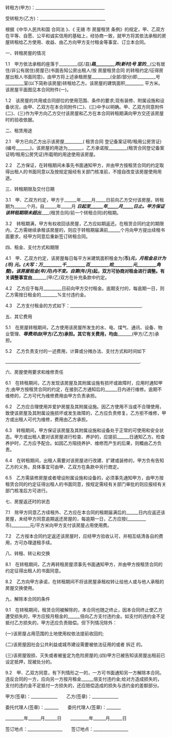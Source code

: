 
 


转租方(甲方)：__________________________________


受转租方(乙方)：________________________________


根据《中华人民共和国
合同法
》、《
无锡
市
房屋租赁
条例》的规定，甲、乙双方在平等、自愿、公平和诚实信用的基础上，经协商一致，就甲方将其依法承租的房屋转租给乙方使用、收益、由乙方向甲方支付租金等事宜、订立本合同。


一、转租房屋的情况


1.1　甲方依法承租的座落于_________(区/县)_________路_________弄(新村)_________号_________ 室的___________(公有居住/非公有居住)房屋已(书面告知公房出租人/按
房屋租赁合同
的转租约定/征得房屋出租人书面同意)，由甲方将上述承租房屋_________(全部/部分)即_________号_________室(以下简称该房屋)转租给乙方。该房屋的建筑面积_________ 平方米。该房屋平面图见本合同附件(一)。


1.2　该房屋的共用或合同部位的使用范围、条件的要求;现有装修、附属设施和设备状况，由甲、乙双方在本合同附件(二)、(三)中予以明确。甲、乙双方同意附件(二)、(三)作为甲方向乙方交付该房屋和乙方在本合同转租期满向甲方交还该房屋时的验收依据。


二、租赁用途


2.1　甲方已向乙方出示该房屋_________(
租赁合同
登记备案证明/租用公房赁证)(编号_______)。该房屋的用途为_______，乙方承诺按_________(租赁合同登记备案证明/租用公房凭证)所载明的用途使用该房屋。


2.2　乙方保证，在转租期间未事先书面通知甲方，并由甲方按租赁合同的约定取得出租人的书面同意以及按规定报经有关部门核准前，不擅自改变该房屋使用用途。


三、转租期限及交付日期


3.1　甲、乙双方约定，甲方于______年_____月_____日前向乙方交付该房屋。转租期为______个月。自______年_____月 _____日起至______年_____月_____日止。甲方保证该转租期限未超出_________(租赁合同/前一个转租合同)的租期。


3.2　转租期满，甲方有权收回该房屋，乙方应如期返还。在租赁合同约定的期限内，乙方需继续承租该房屋的，则应于转租期届满前______个月向甲方提出续租书面要求，经甲方同意后重新签订转租合同。


四、租金、支付方式和期限


4.1　甲、乙双方约定，该房屋每日每平方米建筑面积租金为(______币)________元，月租金总计为(______币)_________ 元。(大写：_________万_________千_________百_________拾_________元_________角整)。该房屋租金_________(年/月)内不变。自第_________(年/月)起，双方可协商对租金进行调整。有关调整事宜由_________(甲/乙)双方在补充条款中约定。


4.2　乙方应于每月_________日前向甲方交付租金。逾期支付的，每逾期一日，则乙方需按日租金的________%支付违约金。


4.3　乙方支付租金的方式如下：___________________________________.


五、其它费用


5.1　在房屋转租期间，乙方使用该房屋所发生的水、电、煤气、通讯、设备、物业管理、_______等费用由_____(甲方/乙方)承担。其它有关费用，均由_________(甲方/乙方)承担。


5.2　乙方负责支付的一述费用，计算或分摊办法、支付方式和时间如下


__________________________________________________________________.


六、房屋使用要求和维修责任


6.1　在转租期间，乙方发现该房屋及其附属设施有损坏或故障时，应用时通知甲方;由甲方按租赁合同的约定，在接到乙方通知后的______日内进行维修。逾期不维修的，乙方可代为维修费用由甲方负责承担。


6.2　乙方应合理使用并爱护房屋及其附属设施。因乙方使用不当或不合理使用，致使该房屋及其附属设施损坏或发生故障的，乙方应负责修复。乙方拒不维修，甲方或出租人可代为维修，费用由乙方承担。


6.3　转租期间，甲方保证该房屋及其附属设施和设备处于正常的可使用和安全状态。甲方或出租人要对该房屋进行检查、养护的，应提前______日通知乙方。检查养护时，乙方应予配合。如因乙方阻挠养护、维修而产生的后果，则概由乙方负责。


6.4　在转租期间，出租人需要对该房屋进行改建、扩建或装修的，甲方负有告知乙方的义务。具体事宜可由甲、乙双方在条款中另行商定。


6.5　乙方需装修房屋或者增设附属设施和设备的，必须事先通知甲方，由甲方按租赁合同的约定征得出租人的书面同意，按规定需经有关部门审批的则应报经有关部门核准后方可进行。


七、房屋返还时的状态


7.1　除甲方同意乙方续租外、乙方应在本合同的租期届满后的______日内应返还该房屋，未经甲方同意逾期返还房屋的，每逾期一日，乙方应按(_________币)_________元/平方米向甲方支付该房屋占用使用费。


7.2　乙方按本合同约定返还该房屋时，应经甲方验收认可，并相互结清各自的费用，方可办理退租手续。


八、转租、转让和交换


8.1　在转租期间，乙方再转租房屋须事先书面通知甲方，并由甲方按租赁合同的约定征得出租人的书面同意。


8.2　乙方向甲方承诺，在转租期间不将该房屋承租权转让给他人或与他人承租的房屋交换使用。


九、解除本合同的条件


9.1　在转租期间，租赁合同被解除的，本合同也随之终止，因本合同终止使乙方遭受损失的，甲方应按月租金的______倍向乙方支付违约金。如支付的违约金不足抵付乙方损失的，甲方还应负责赔偿。但下列情况除外：


(一)该房屋占用范围的土地使用权依法提前收回的;


(二)该房屋因社会公共利益或城市建设需要被依法征用的或者
拆迁
的。


(三)该房屋毁损、灭失或者被鉴定为危险房屋的;(四)甲方已被告知该房屋出租前已设定抵押，现被处分的。


9.2　甲、乙双方同意，有下列情形之一的，一方可书面通知另一方解除本合同。违反合同的一方，应向另一方按月租金______倍支付违约金;给对方造成损失的，支付的违约金不足抵付一方损失的，还应赔偿造成的损失与违约金的差额部分。


甲方(签章)：_____________　　乙方(签章)：_____________


委托代理人(签章)：_______　　委托代理人(签章)：_______


_________年______月______日　　_________年______月______日


签订地点：_________________　　签订地点：_________________
 


 

 
 
 
 
 
  


  
 

  


  


  
 
 
 
 

